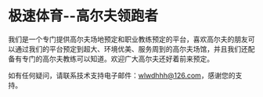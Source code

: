 # 极速体育--高尔夫领跑者

我们是一个专门提供高尔夫场地预定和职业教练预定的平台，喜欢高尔夫的朋友可以通过我们的平台预定到超大、环境优美、服务周到的高尔夫场馆，并且我们还配备有专门的高尔夫教练可以知道。欢迎广大高尔夫还好着前来预定。

如有任何疑问，请联系技术支持电子邮件：wlwdhhh@126.com，感谢您的支持。
